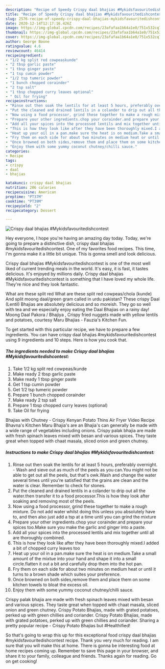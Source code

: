 ```yaml
---
description: "Recipe of Speedy Crispy daal bhajias #Mykidsfavouritedishcontest"
title: "Recipe of Speedy Crispy daal bhajias #Mykidsfavouritedishcontest"
slug: 2576-recipe-of-speedy-crispy-daal-bhajias-mykidsfavouritedishcontest
date: 2020-12-14T12:17:16.426Z
image: https://img-global.cpcdn.com/recipes/23afafaa1b64a1e0/751x532cq70/crispy-daal-bhajias-mykidsfavouritedishcontest-recipe-main-photo.jpg
thumbnail: https://img-global.cpcdn.com/recipes/23afafaa1b64a1e0/751x532cq70/crispy-daal-bhajias-mykidsfavouritedishcontest-recipe-main-photo.jpg
cover: https://img-global.cpcdn.com/recipes/23afafaa1b64a1e0/751x532cq70/crispy-daal-bhajias-mykidsfavouritedishcontest-recipe-main-photo.jpg
author: George Boone
ratingvalue: 4.6
reviewcount: 46414
recipeingredient:
- "1/2 kg split red cowpeaskunde"
- "2 tbsp garlic paste"
- "1 tbsp ginger paste"
- "1 tsp cumin powder"
- "1/2 tsp tumeric powder"
- "1 bunch chopped corainder"
- "2 tsp salt"
- "1 tbsp chopped curry leaves optional"
- " Oil for frying"
recipeinstructions:
- "Rinse out then soak the lentils for at least 5 hours, preferably overnight. Wash and sieve out as much of the peels as you can.You might not be able to get out all the peels, but that&#39;s owk.Wash and change the water several times until you&#39;re satisfied that the grains are clean and the water is clear. Remember to check for stones."
- "Put the cleaned and drained lentils in a colander to drip out all the water.then transfer it to a food processor.This is how they look after soaking and removing most of the peels."
- "Now using a food processor, grind these together to make a rough mixture. Do not add water whilst doing this unless you absolutely have to, and then also just add a tsp at a time until you can grind the mixture"
- "Prepare your other ingredients.chop your corainder.and prepare your spices too.Make sure you make the garlic and ginger into a paste."
- "Add all your spices into the processed lentils and mix together until all are thoroughly combined."
- "This is how they look like after they have been thoroughly mixed.I added a bit of chopped curry leaves too"
- "Heat up your oil in a pan.make sure the heat is on medium.Take a small amount of the mixtue into your hand and shape it into a small circle.flatten it out a bit and carefully drop them into the hot pan."
- "Fry them on each side for about two minutes on medium heat or until it turns to a brown shade which suites your preference."
- "Once browned on both sides,remove them and place them on some kitchen towels to bloat the excess oil."
- "Enjoy them with some yummy coconut chutney/chilli sauce."
categories:
- Recipe
tags:
- crispy
- daal
- bhajias

katakunci: crispy daal bhajias 
nutrition: 206 calories
recipecuisine: American
preptime: "PT37M"
cooktime: "PT39M"
recipeyield: "2"
recipecategory: Dessert

---
```



![Crispy daal bhajias #Mykidsfavouritedishcontest](https://img-global.cpcdn.com/recipes/23afafaa1b64a1e0/751x532cq70/crispy-daal-bhajias-mykidsfavouritedishcontest-recipe-main-photo.jpg)

Hey everyone, I hope you're having an amazing day today. Today, we're going to prepare a distinctive dish, crispy daal bhajias #mykidsfavouritedishcontest. One of my favorites food recipes. This time, I'm gonna make it a little bit unique. This is gonna smell and look delicious.

Crispy daal bhajias #Mykidsfavouritedishcontest is one of the most well liked of current trending meals in the world. It's easy, it is fast, it tastes delicious. It's enjoyed by millions daily. Crispy daal bhajias #Mykidsfavouritedishcontest is something that I have loved my whole life. They're nice and they look fantastic.

What are these split red What are these split red cowpeas/chola (kunde) And split moong daal/green gram called in urdu pakistan? These crispy Daal (Lentil) Bhajias are absolutely delicious and so moreish. They go so well with tea and we especially enjoy eating the Daal Bhajias on a rainy day! Moong Daal Pakora / Bhajiya , Crispy fried nuggets made with yellow lentils and potatoes, courtesy Maru Bhajias - Fauzia&#39;s Kitchen Fun.


To get started with this particular recipe, we have to prepare a few ingredients. You can have crispy daal bhajias #mykidsfavouritedishcontest using 9 ingredients and 10 steps. Here is how you cook that.

<!--inarticleads1-->

##### The ingredients needed to make Crispy daal bhajias #Mykidsfavouritedishcontest:

1. Take 1/2 kg split red cowpeas/kunde
1. Make ready 2 tbsp garlic paste
1. Make ready 1 tbsp ginger paste
1. Get 1 tsp cumin powder
1. Get 1/2 tsp tumeric powder
1. Prepare 1 bunch chopped corainder
1. Make ready 2 tsp salt
1. Prepare 1 tbsp chopped curry leaves (optional)
1. Take  Oil for frying


Bhajias with Chutney - Crispy Kenyan Potato Thins Air Fryer Video Recipe Bhavna&#39;s Kitchen Maru Bhajia&#39;s are an Bhajia&#39;s can generally be made with a wide range of vegetables including onions. Crispy palak bhajia are made with fresh spinach leaves mixed with besan and various spices. They taste great when topped with chaat masala, sliced onion and green chutney. 

<!--inarticleads2-->

##### Instructions to make Crispy daal bhajias #Mykidsfavouritedishcontest:

1. Rinse out then soak the lentils for at least 5 hours, preferably overnight. - Wash and sieve out as much of the peels as you can.You might not be able to get out all the peels, but that&#39;s owk.Wash and change the water several times until you&#39;re satisfied that the grains are clean and the water is clear. Remember to check for stones.
1. Put the cleaned and drained lentils in a colander to drip out all the water.then transfer it to a food processor.This is how they look after soaking and removing most of the peels.
1. Now using a food processor, grind these together to make a rough mixture. Do not add water whilst doing this unless you absolutely have to, and then also just add a tsp at a time until you can grind the mixture
1. Prepare your other ingredients.chop your corainder.and prepare your spices too.Make sure you make the garlic and ginger into a paste.
1. Add all your spices into the processed lentils and mix together until all are thoroughly combined.
1. This is how they look like after they have been thoroughly mixed.I added a bit of chopped curry leaves too
1. Heat up your oil in a pan.make sure the heat is on medium.Take a small amount of the mixtue into your hand and shape it into a small circle.flatten it out a bit and carefully drop them into the hot pan.
1. Fry them on each side for about two minutes on medium heat or until it turns to a brown shade which suites your preference.
1. Once browned on both sides,remove them and place them on some kitchen towels to bloat the excess oil.
1. Enjoy them with some yummy coconut chutney/chilli sauce.


Crispy palak bhajia are made with fresh spinach leaves mixed with besan and various spices. They taste great when topped with chaat masala, sliced onion and green chutney. Crispy Potato Bhajias, made with grated potatoes, perked up with green chillies and coriander. Crispy Potato Bhajias, made with grated potatoes, perked up with green chillies and coriander. Sharing a pretty popular recipe - Crispy Potato Bhajias but #Healthified! 

So that's going to wrap this up for this exceptional food crispy daal bhajias #mykidsfavouritedishcontest recipe. Thank you very much for reading. I am sure that you will make this at home. There is gonna be interesting food at home recipes coming up. Remember to save this page in your browser, and share it to your family, colleague and friends. Thanks again for reading. Go on get cooking!
